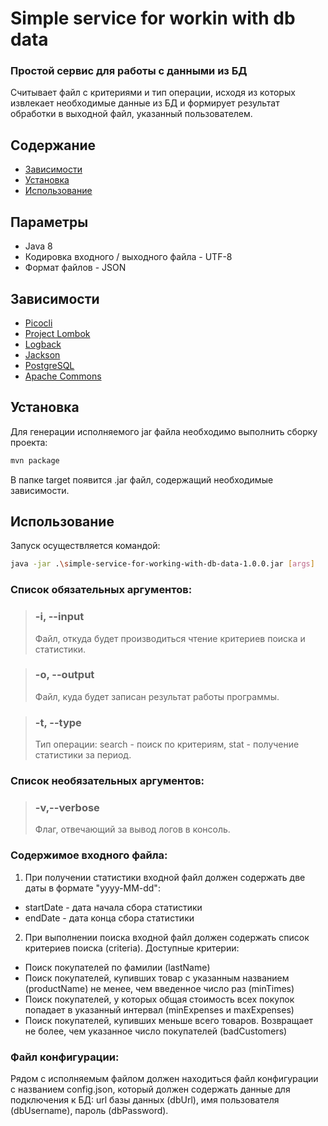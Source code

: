 # Simple service for workin with db data
### Простой сервис для работы с данными из БД
Считывает файл с критериями и тип операции, исходя из которых извлекает необходимые данные из БД и формирует результат 
обработки в выходной файл, указанный пользователем.

## Содержание
- [Зависимости](#зависимости)
- [Установка](#установка)
- [Использование](#использование)

## Параметры
- Java 8
- Кодировка входного / выходного файла - UTF-8
- Формат файлов - JSON

## Зависимости
- [Picocli](https://picocli.info/)
- [Project Lombok](https://projectlombok.org/)
- [Logback](https://logback.qos.ch/)
- [Jackson](https://github.com/FasterXML/jackson)
- [PostgreSQL](https://www.postgresql.org/)
- [Apache Commons](https://commons.apache.org/)

## Установка
Для генерации исполняемого jar файла необходимо выполнить сборку проекта:

```sh
mvn package
```
В папке target появится .jar файл, содержащий необходимые зависимости.

## Использование
Запуск осуществляется командой:

```sh
java -jar .\simple-service-for-working-with-db-data-1.0.0.jar [args]
```
### Список обязательных аргументов:
> ### -i, --input 
> Файл, откуда будет производиться чтение критериев поиска и статистики.

> ### -o, --output 
> Файл, куда будет записан результат работы программы.

> ### -t, --type 
> Тип операции: search - поиск по критериям, stat - получение статистики за период.

### Список необязательных аргументов:
> ### -v,--verbose
> Флаг, отвечающий за вывод логов в консоль.

### Содержимое входного файла:
1. При получении статистики входной файл должен содержать две даты в формате "yyyy-MM-dd":
- startDate - дата начала сбора статистики
- endDate - дата конца сбора статистики
2. При выполнении поиска входной файл должен содержать список критериев поиска (criteria). Доступные критерии:
  - Поиск покупателей по фамилии (lastName)
  - Поиск покупателей, купивших товар с указанным названием (productName) не менее, чем введенное число раз (minTimes)
  - Поиск покупателей, у которых общая стоимость всех покупок попадает в указанный интервал (minExpenses и maxExpenses)
  - Поиск покупателей, купивших меньше всего товаров. Возвращает не более, чем указанное число покупателей (badCustomers)

### Файл конфигурации:
Рядом с исполняемым файлом должен находиться файл конфигурации с названием config.json, который должен содержать
данные для подключения к БД: url базы данных (dbUrl), имя пользователя (dbUsername), пароль (dbPassword).









